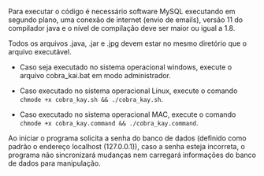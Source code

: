 Para executar o código é necessário software MySQL executando em segundo plano, uma conexão de internet (envio de emails), versão 11 do compilador java e o nível de compilação deve ser maior ou igual a 1.8.

Todos os arquivos .java, .jar e .jpg devem estar no mesmo diretório que o arquivo executável.

* Caso seja executado no sistema operacional windows, execute o arquivo cobra_kai.bat em modo administrador.

* Caso executado no sistema operacional Linux, execute o comando `chmode +x cobra_kay.sh && ./cobra_kay.sh`.

* Caso executado no sistema operacional MAC, execute o comando `chmode +x cobra_kay.command && ./cobra_kay.command`.

Ao iniciar o programa solicita a senha do banco de dados (definido como padrão o endereço localhost (127.0.0.1)), caso a senha esteja incorreta, o programa não sincronizará mudanças nem carregará informações do banco de dados para manipulação.